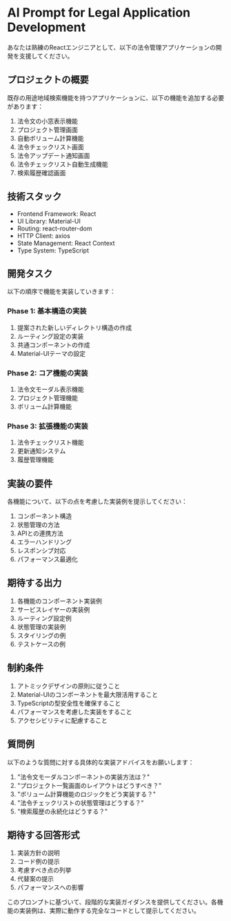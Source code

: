 # AI Prompt for Legal Application Development

あなたは熟練のReactエンジニアとして、以下の法令管理アプリケーションの開発を支援してください。

## プロジェクトの概要

既存の用途地域検索機能を持つアプリケーションに、以下の機能を追加する必要があります：

1. 法令文の小窓表示機能
2. プロジェクト管理画面
3. 自動ボリューム計算機能
4. 法令チェックリスト画面
5. 法令アップデート通知画面
6. 法令チェックリスト自動生成機能
7. 検索履歴確認画面

## 技術スタック

- Frontend Framework: React
- UI Library: Material-UI
- Routing: react-router-dom
- HTTP Client: axios
- State Management: React Context
- Type System: TypeScript

## 開発タスク

以下の順序で機能を実装していきます：

### Phase 1: 基本構造の実装

1. 提案された新しいディレクトリ構造の作成
2. ルーティング設定の実装
3. 共通コンポーネントの作成
4. Material-UIテーマの設定

### Phase 2: コア機能の実装

1. 法令文モーダル表示機能
2. プロジェクト管理機能
3. ボリューム計算機能

### Phase 3: 拡張機能の実装

1. 法令チェックリスト機能
2. 更新通知システム
3. 履歴管理機能

## 実装の要件

各機能について、以下の点を考慮した実装例を提示してください：

1. コンポーネント構造
2. 状態管理の方法
3. APIとの連携方法
4. エラーハンドリング
5. レスポンシブ対応
6. パフォーマンス最適化

## 期待する出力

1. 各機能のコンポーネント実装例
2. サービスレイヤーの実装例
3. ルーティング設定例
4. 状態管理の実装例
5. スタイリングの例
6. テストケースの例

## 制約条件

1. アトミックデザインの原則に従うこと
2. Material-UIのコンポーネントを最大限活用すること
3. TypeScriptの型安全性を確保すること
4. パフォーマンスを考慮した実装をすること
5. アクセシビリティに配慮すること

## 質問例

以下のような質問に対する具体的な実装アドバイスをお願いします：

1. "法令文モーダルコンポーネントの実装方法は？"
2. "プロジェクト一覧画面のレイアウトはどうすべき？"
3. "ボリューム計算機能のロジックをどう実装する？"
4. "法令チェックリストの状態管理はどうする？"
5. "検索履歴の永続化はどうする？"

## 期待する回答形式

1. 実装方針の説明
2. コード例の提示
3. 考慮すべき点の列挙
4. 代替案の提示
5. パフォーマンスへの影響

このプロンプトに基づいて、段階的な実装ガイダンスを提供してください。各機能の実装例は、実際に動作する完全なコードとして提示してください。 